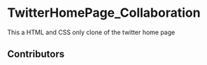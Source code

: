 # TwitterHomePage_Collaboration

This a HTML and CSS only clone of the twitter home page

## Contributors
